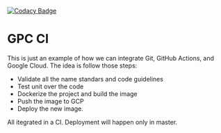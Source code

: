 [![Codacy Badge](https://api.codacy.com/project/badge/Grade/b8d6ada3d3ee44ca99a61aa52eed4e68)](https://www.codacy.com?utm_source=github.com&amp;utm_medium=referral&amp;utm_content=rfanjul/gcp-ci&amp;utm_campaign=Badge_Grade)

# GPC CI


This is just an example of how we can integrate Git, GitHub Actions, and Google Cloud. The idea is follow those steps: 

- Validate all the name standars and code guidelines  
- Test unit over the code
- Dockerize the project and build the image
- Push the image to GCP 
- Deploy the new image.

All itegrated in a CI. Deployment will happen only in master.
